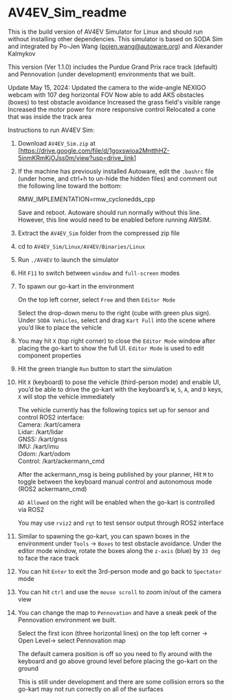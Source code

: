 # AV4EV_Sim_readme

This is the build version of AV4EV Simulator for Linux and should run without installing other dependencies. This simulator is based on SODA Sim and integrated by Po-Jen Wang (pojen.wang@autoware.org) and Alexander Kalmykov

This version (Ver 1.1.0) includes the Purdue Grand Prix race track (default) and Pennovation (under development) environments that we built.

Update May 15, 2024:
Updated the camera to the wide-angle NEXIGO webcam with 107 deg horizontal FOV
Now able to add AKS obstacles (boxes) to test obstacle avoidance
Increased the grass field's visible range
Increased the motor power for more responsive control
Relocated a cone that was inside the track area

Instructions to run AV4EV Sim:

1. Download `AV4EV_Sim.zip` at [https://drive.google.com/file/d/1goxswioa2MntthHZ-5inmKRmKjOJss0m/view?usp=drive_link]

2. If the machine has previously installed Autoware, edit the `.bashrc` file (under home, and ctrl+h to un-hide the hidden files) and comment out the following line toward the bottom:

   RMW_IMPLEMENTATION=rmw_cyclonedds_cpp

   Save and reboot. Autoware should run normally without this line. However, this line would need to be enabled before running AWSIM.

3. Extract the `AV4EV_Sim` folder from the compressed zip file

4. cd to `AV4EV_Sim/Linux/AV4EV/Binaries/Linux`

5. Run `./AV4EV` to launch the simulator

6. Hit `F11` to switch between `window` and `full-screen` modes

7. To spawn our go-kart in the environment

   On the top left corner, select `Free` and then `Editor Mode`

   Select the drop-down menu to the right (cube with green plus sign). Under `SODA Vehicles`, select and drag `Kart Full` into the scene where you’d like to place the vehicle

8. You may hit `X` (top right corner) to close the `Editor Mode` window after placing the go-kart to show the full UI. `Editor Mode` is used to edit component properties

9. Hit the green triangle `Run` button to start the simulation

10. Hit `X` (keyboard) to pose the vehicle (third-person mode) and enable UI, you’d be able to drive the go-kart with the keyboard’s `W`, `S`, `A`, and `D` keys, `X` will stop the vehicle immediately

    The vehicle currently has the following topics set up for sensor and control ROS2 interface:  
    Camera: /kart/camera  
    Lidar: /kart/lidar  
    GNSS: /kart/gnss  
    IMU: /kart/imu  
    Odom: /kart/odom  
    Control: /kart/ackermann_cmd  

    After the ackermann_msg is being published by your planner, Hit `M` to toggle between the keyboard manual control and autonomous mode (ROS2 ackermann_cmd)

    `AD Allowed` on the right will be enabled when the go-kart is controlled via ROS2

    You may use `rviz2` and `rqt` to test sensor output through ROS2 interface

11. Similar to spawning the go-kart, you can spawn boxes in the environment under `Tools` -> `Boxes` to test obstacle avoidance. Under the editor mode window, rotate the boxes along the `z-axis` (blue) by `33 deg` to face the race track

12. You can hit `Enter` to exit the 3rd-person mode and go back to `Spectator` mode 

13. You can hit `ctrl` and use the `mouse scroll` to zoom in/out of the camera view

14. You can change the map to `Pennovation` and have a sneak peek of the Pennovation environment we built. 

    Select the first icon (three horizontal lines) on the top left corner -> Open Level-> select Pennovation map

    The default camera position is off so you need to fly around with the keyboard and go above ground level before placing the go-kart on the ground

    This is still under development and there are some collision errors so the go-kart may not run correctly on all of the surfaces
